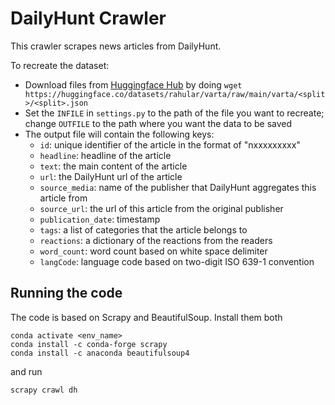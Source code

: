 # DailyHunt Crawler

This crawler scrapes news articles from DailyHunt.

To recreate the dataset:
- Download files from [Huggingface Hub](https://github.com/rahular/varta-urls) by doing `wget https://huggingface.co/datasets/rahular/varta/raw/main/varta/<split>/<split>.json`
- Set the `INFILE` in `settings.py` to the path of the file you want to recreate; change `OUTFILE` to the path where you want the data to be saved
- The output file will contain the following keys:
    - `id`: unique identifier of the article in the format of "nxxxxxxxxx"
    - `headline`: headline of the article
    - `text`: the main content of the article
    - `url`: the DailyHunt url of the article
    - `source_media`: name of the publisher that DailyHunt aggregates this article from
    - `source_url`: the url of this article from the original publisher
    - `publication_date`: timestamp 
    - `tags`: a list of categories that the article belongs to
    - `reactions`: a dictionary of the reactions from the readers
    - `word_count`: word count based on white space delimiter
    - `langCode`: language code based on two-digit ISO 639-1 convention

## Running the code
The code is based on Scrapy and BeautifulSoup. Install them both
```
conda activate <env_name>
conda install -c conda-forge scrapy
conda install -c anaconda beautifulsoup4
```
and run
```
scrapy crawl dh
```
